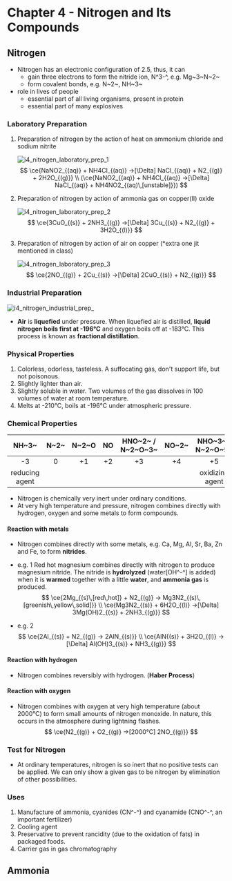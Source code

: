 # Chapter 4 - Nitrogen and Its Compounds

## Nitrogen

- Nitrogen has an electronic configuration of 2.5, thus, it can
  - gain three electrons to form the nitride ion, N^3-^, e.g. Mg~3~N~2~
  - form covalent bonds, e.g. N~2~, NH~3~
- role in lives of people
  - essential part of all living organisms, present in protein
  - essential part of many explosives

### Laboratory Preparation

1. Preparation of nitrogen by the action of heat on ammonium chloride and sodium nitrite

   ![i4_nitrogen_laboratory_prep_1](C:\Users\wongj\Documents\2023\Notes\Chemistry\assets\i4_nitrogen_laboratory_prep_1.png)
   $$
   \ce{NaNO2_{(aq)} + NH4Cl_{(aq)} ->[\Delta] NaCl_{(aq)} + N2_{(g)} + 2H2O_{(g)}} \\
   (\ce{NaNO2_{(aq)} + NH4Cl_{(aq)} ->[\Delta] NaCl_{(aq)} + NH4NO2_{(aq)\,[unstable]}})
   $$

2. Preparation of nitrogen by action of ammonia gas on copper(II) oxide

   ![i4_nitrogen_laboratory_prep_2](C:\Users\wongj\Documents\2023\Notes\Chemistry\assets\i4_nitrogen_laboratory_prep_2.png)
   $$
   \ce{3CuO_{(s)} + 2NH3_{(g)} ->[\Delta] 3Cu_{(s)} + N2_{(g)} + 3H2O_{(l)}}
   $$

3. Preparation of nitrogen by action of air on copper (*extra one jit mentioned in class)

   ![i4_nitrogen_laboratory_prep_3](C:\Users\wongj\Documents\2023\Notes\Chemistry\assets\i4_nitrogen_laboratory_prep_3.png)
   $$
   \ce{2NO_{(g)} + 2Cu_{(s)} ->[\Delta] 2CuO_{(s)} + N2_{(g)}}
   $$

### Industrial Preparation

![i4_nitrogen_industrial_prep_](C:\Users\wongj\Documents\2023\Notes\Chemistry\assets\i4_nitrogen_industrial_prep_.png)

- **Air** is **liquefied** under pressure. When liquefied air is distilled, **liquid nitrogen boils first at -196°C** and oxygen boils off at -183°C. This process is known as **fractional distillation**.

### Physical Properties

1. Colorless, odorless, tasteless. A suffocating gas, don't support life, but not poisonous.
2. Slightly lighter than air.
3. Slightly soluble in water. Two volumes of the gas dissolves in 100 volumes of water at room temperature.
4. Melts at -210°C, boils at -196°C under atmospheric pressure.

### Chemical Properties

|     NH~3~      | N~2~ | N~2~O |  NO  | HNO~2~ / N~2~O~3~ | NO~2~ | NHO~3~ / N~2~O~5~ |
| :------------: | :--: | :---: | :--: | :---------------: | :---: | :---------------: |
|       -3       |  0   |  +1   |  +2  |        +3         |  +4   |        +5         |
| reducing agent |      |       |      |                   |       |  oxidizing agent  |

- Nitrogen is chemically very inert under ordinary conditions.
- At very high temperature and pressure, nitrogen combines directly with hydrogen, oxygen and some metals to form compounds.

#### Reaction with metals

- Nitrogen combines directly with some metals, e.g. Ca, Mg, Al, Sr, Ba, Zn and Fe, to form **nitrides**.

- e.g. 1 Red hot magnesium combines directly with nitrogen to produce magnesium nitride. The nitride is **hydrolyzed** (water[OH^-^] is added) when it is **warmed** together with a little **water**, and **ammonia gas** is produced. 
  $$
  \ce{2Mg_{(s)\,[red\,hot]} + N2_{(g)} -> Mg3N2_{(s)\,[greenish\,yellow\,solid]}} \\
  \ce{Mg3N2_{(s)} + 6H2O_{(l)} ->[\Delta] 3Mg(OH)2_{(s)} + 2NH3_{(g)}}
  $$

- e.g. 2
  $$
  \ce{2Al_{(s)} + N2_{(g)} -> 2AlN_{(s)}} \\
  \ce{AlN{(s)} + 3H2O_{(l)} ->[\Delta] Al(OH)3_{(s)} + NH3_{(g)}}
  $$

#### Reaction with hydrogen

- Nitrogen combines reversibly with hydrogen. (**Haber Process**)

#### Reaction with oxygen

- Nitrogen combines with oxygen at very high temperature (about 2000°C) to form small amounts of nitrogen monoxide. In nature, this occurs in the atmosphere during lightning flashes.
  $$
  \ce{N2_{(g)} + O2_{(g)} ->[2000°C] 2NO_{(g)}}
  $$

### Test for Nitrogen

- At ordinary temperatures, nitrogen is so inert that no positive tests can be applied. We can only show a given gas to be nitrogen by elimination of other possibilities.

### Uses

1. Manufacture of ammonia, cyanides (CN^-^) and cyanamide (CNO^-^, an important fertilizer)
2. Cooling agent
3. Preservative to prevent rancidity (due to the oxidation of fats) in packaged foods.
4. Carrier gas in gas chromatography

## Ammonia


